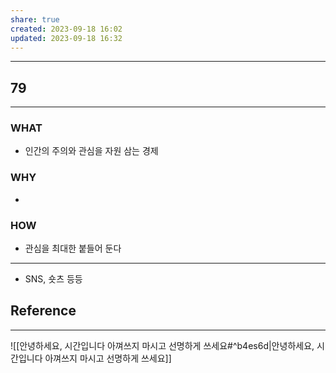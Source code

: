```yaml
---
share: true
created: 2023-09-18 16:02
updated: 2023-09-18 16:32
---
```


---
## 79
---
### WHAT
- 인간의 주의와 관심을 자원 삼는 경제
### WHY
- 
### HOW
- 관심을 최대한 붙들어 둔다
---

- SNS, 숏츠 등등



## Reference
---
![[안녕하세요, 시간입니다  아껴쓰지 마시고 선명하게 쓰세요#^b4es6d|안녕하세요, 시간입니다  아껴쓰지 마시고 선명하게 쓰세요]]
